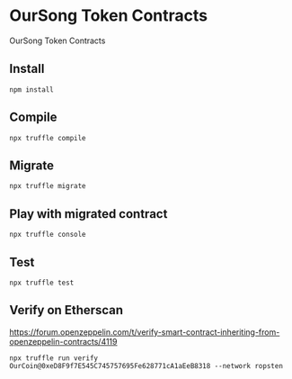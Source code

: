 # OurSong Token Contracts

OurSong Token Contracts

## Install

```
npm install
```

## Compile

```
npx truffle compile
```

## Migrate

```
npx truffle migrate
```

## Play with migrated contract

```
npx truffle console
```

## Test

```
npx truffle test
```

## Verify on Etherscan

https://forum.openzeppelin.com/t/verify-smart-contract-inheriting-from-openzeppelin-contracts/4119

```
npx truffle run verify OurCoin@0xeD8F9f7E545C745757695Fe628771cA1aEeB8318 --network ropsten
```